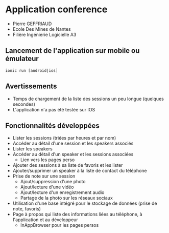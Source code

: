# Application conference
* Pierre GEFFRIAUD
* Ecole Des Mines de Nantes
* Filière Ingénierie Logicielle A3

## Lancement de l'application sur mobile ou émulateur
`ionic run [android|ios]`

## Avertissements
 - Temps de chargement de la liste des sessions un peu longue (quelques secondes)
 - L'application n'a pas été testée sur IOS

## Fonctionnalités développées
* Lister les sessions (triées par heures et par nom)
* Accéder au détail d'une session et les speakers associés
* Lister les speakers
* Accéder au détail d'un speaker et les sessions associées
  * Lien vers les pages perso
* Ajouter des sessions à sa liste de favoris et les lister
* Ajouter/supprimer un speaker à la liste de contact du téléphone
* Prise de note sur une session
  * Ajout/suppression d'une photo
  * Ajout/lecture d'une vidéo
  * Ajout/lecture d'un enregistrement audio
  * Partage de la photo sur les réseaux sociaux
* Utilisation d'une base intégré pour le stockage de données (prise de note, favoris)
* Page à propos qui liste des informations liées au téléphone, à l'application et au développeur
  * InAppBrowser pour les pages persos  
